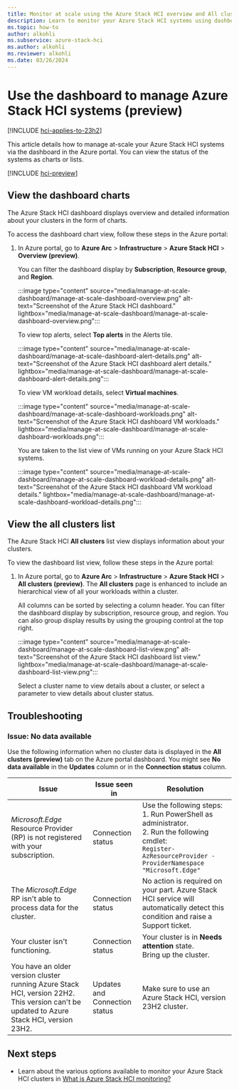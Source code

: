 ```yaml
---
title: Monitor at scale using the Azure Stack HCI overview and All clusters page (preview)
description: Learn to monitor your Azure Stack HCI systems using dashboards in Azure portal. You can view the status of Azure Stack HCI systems as charts or lists (preview).
ms.topic: how-to
author: alkohli
ms.subservice: azure-stack-hci
ms.author: alkohli
ms.reviewer: alkohli
ms.date: 03/26/2024
---
```


# Use the dashboard to manage Azure Stack HCI systems (preview)

[!INCLUDE [hci-applies-to-23h2](../../includes/hci-applies-to-23h2.md)]

This article details how to manage at-scale your Azure Stack HCI systems via the dashboard in the Azure portal. You can view the status of the systems as charts or lists.

[!INCLUDE [hci-preview](../../includes/hci-preview.md)]

## View the dashboard charts

The Azure Stack HCI dashboard displays overview and detailed information about your clusters in the form of charts.

To access the dashboard chart view, follow these steps in the Azure portal:

1. In Azure portal, go to **Azure Arc** > **Infrastructure** > **Azure Stack HCI** > **Overview (preview)**.

   You can filter the dashboard display by **Subscription**, **Resource group**, and **Region**.

   :::image type="content" source="media/manage-at-scale-dashboard/manage-at-scale-dashboard-overview.png" alt-text="Screenshot of the Azure Stack HCI dashboard." lightbox="media/manage-at-scale-dashboard/manage-at-scale-dashboard-overview.png":::

   To view top alerts, select **Top alerts** in the Alerts tile.

   :::image type="content" source="media/manage-at-scale-dashboard/manage-at-scale-dashboard-alert-details.png" alt-text="Screenshot of the Azure Stack HCI dashboard alert details." lightbox="media/manage-at-scale-dashboard/manage-at-scale-dashboard-alert-details.png":::

   To view VM workload details, select **Virtual machines**.

   :::image type="content" source="media/manage-at-scale-dashboard/manage-at-scale-dashboard-workloads.png" alt-text="Screenshot of the Azure Stack HCI dashboard VM workloads." lightbox="media/manage-at-scale-dashboard/manage-at-scale-dashboard-workloads.png":::

   You are taken to the list view of VMs running on your Azure Stack HCI systems.

   :::image type="content" source="media/manage-at-scale-dashboard/manage-at-scale-dashboard-workload-details.png" alt-text="Screenshot of the Azure Stack HCI dashboard VM workload details." lightbox="media/manage-at-scale-dashboard/manage-at-scale-dashboard-workload-details.png":::

## View the all clusters list

The Azure Stack HCI **All clusters** list view displays information about your clusters.

To view the dashboard list view, follow these steps in the Azure portal:

1. In Azure portal, go to **Azure Arc** > **Infrastructure** > **Azure Stack HCI** > **All clusters (preview)**. The **All clusters** page is enhanced to include an hierarchical view of all your workloads within a cluster.

   All columns can be sorted by selecting a column header. You can filter the dashboard display by subscription, resource group, and region. You can also group display results by using the grouping control at the top right.

   :::image type="content" source="media/manage-at-scale-dashboard/manage-at-scale-dashboard-list-view.png" alt-text="Screenshot of the Azure Stack HCI dashboard list view." lightbox="media/manage-at-scale-dashboard/manage-at-scale-dashboard-list-view.png":::

   Select a cluster name to view details about a cluster, or select a parameter to view details about cluster status.

## Troubleshooting

### Issue: No data available

Use the following information when no cluster data is displayed in the **All clusters (preview)** tab on the Azure portal dashboard. You might see **No data available** in the **Updates** column or in the **Connection status** column.

| Issue | Issue seen in | Resolution |
|-------|---------------|-------|
| *Microsoft.Edge* Resource Provider (RP) is not registered with your subscription. | Connection status | Use the following steps: <br> 1. Run PowerShell as administrator. <br> 2. Run the following cmdlet: <br> `Register-AzResourceProvider -ProviderNamespace "Microsoft.Edge"` |
| The *Microsoft.Edge* RP isn't able to process data for the cluster. | Connection status | No action is required on your part. Azure Stack HCI service will automatically detect this condition and raise a Support ticket.  |
| Your cluster isn't functioning. | Connection status | Your cluster is in **Needs attention** state. <br> Bring up the cluster. |
| You have an older version cluster running Azure Stack HCI, version 22H2. This version can't be updated to Azure Stack HCI, version 23H2. | Updates and Connection status | Make sure to use an Azure Stack HCI, version 23H2 cluster. |

## Next steps

- Learn about the various options available to monitor your Azure Stack HCI clusters in [What is Azure Stack HCI monitoring?](../concepts/monitoring-overview.md)
